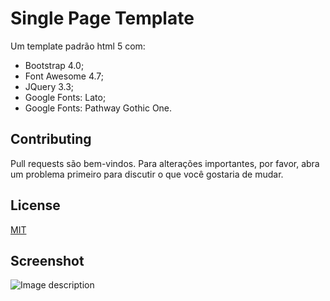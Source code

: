 # Single Page Template

Um template padrão html 5 com:
* Bootstrap 4.0; 
* Font Awesome 4.7; 
* JQuery 3.3;
* Google Fonts: Lato;
* Google Fonts: Pathway Gothic One.


## Contributing
Pull requests são bem-vindos. Para alterações importantes, por favor, abra um problema primeiro para discutir o que você gostaria de mudar. 

## License
[MIT](https://choosealicense.com/licenses/mit/)

## Screenshot
![Image description](https://github.com/wcostale/single-page-template/blob/master/screenshot-template.png)
